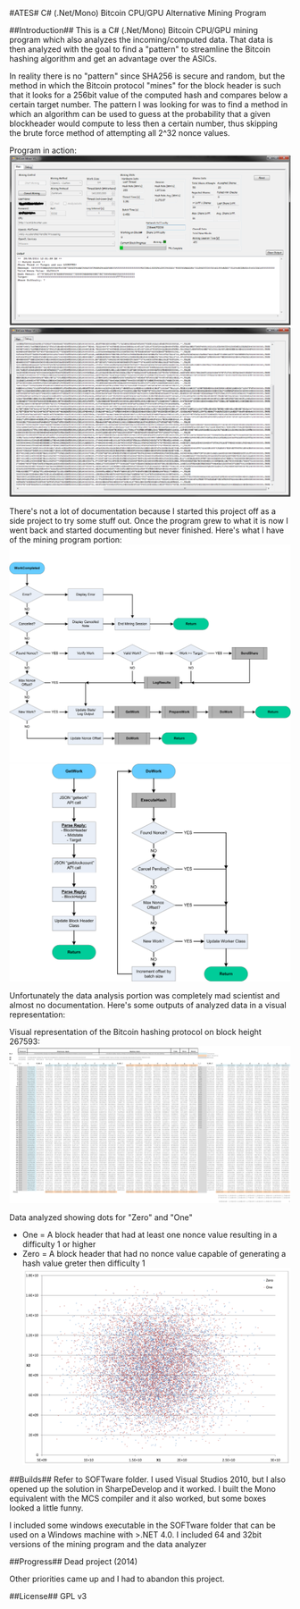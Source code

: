 #ATES#
C# (.Net/Mono) Bitcoin CPU/GPU Alternative Mining Program

##Introduction##
This is a C# (.Net/Mono) Bitcoin CPU/GPU mining program which also analyzes the incoming/computed data. That data is then analyzed with the goal to find a "pattern" to streamline the Bitcoin hashing algorithm and get an advantage over the ASICs.

In reality there is no "pattern" since SHA256 is secure and random, but the method in which the Bitcoin protocol "mines" for the block header is such that it looks for a 256bit value of the computed hash and compares below a certain target number. The pattern I was looking for was to find a method in which an algorithm can be used to guess at the probability that a given blockheader would compute to less then a certain number, thus skipping the brute force method of attempting all 2^32 nonce values.

Program in action:
![Alt text](https://github.com/Mr-EE/Ates/blob/master/Docs/ScreenCap_MainWindow.png "Main Window")
![Alt text](https://github.com/Mr-EE/Ates/blob/master/Docs/ScreenCap_DebugWindow.png "Debug Window")


There's not a lot of documentation because I started this project off as a side project to try some stuff out. Once the program grew to what it is now I went back and started documenting but never finished. Here's what I have of the mining program portion:
![Alt text](https://github.com/Mr-EE/Ates/blob/master/Docs/CryptoMiner_BlockDiagramV0_2_MainLoop.png "Main Loop Block Diagram")
![Alt text](https://github.com/Mr-EE/Ates/blob/master/Docs/CryptoMiner_BlockDiagramV0_2_Classes.png "Classes Block Diagram")

Unfortunately the data analysis portion was completely mad scientist and almost no documentation. Here's some outputs of analyzed data in a visual representation:

Visual representation of the Bitcoin hashing protocol on block height 267593:
![Alt text](https://github.com/Mr-EE/Ates/blob/master/Docs/VisualHash_267593.png "Visual Hash")


Data analyzed showing dots for "Zero" and "One"
  - One = A block header that had at least one nonce value resulting in a difficulty 1 or higher
  - Zero = A block header that had no nonce value capable of generating a hash value greter then difficulty 1
![Alt text](https://github.com/Mr-EE/Ates/blob/master/Docs/Graphs_SmallPoints.png "Graph of Blockheader data")



##Builds##
Refer to SOFTware folder. I used Visual Studios 2010, but I also opened up the solution in SharpeDevelop and it worked. I built the Mono equivalent with the MCS compiler and it also worked, but some boxes looked a little funny.

I included some windows executable in the SOFTware folder that can be used on a Windows machine with >.NET 4.0. I included 64 and 32bit versions of the mining program and the data analyzer


##Progress##
Dead project (2014)

Other priorities came up and I had to abandon this project.

##License##
GPL v3





 
